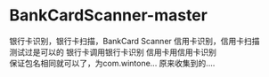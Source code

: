 # BankCardScanner-master
银行卡识别，银行卡扫描，BankCard Scanner
信用卡识别，信用卡扫描  
测试过是可以的  银行卡调用银行卡识别   信用卡用信用卡识别  
保证包名相同就可以了，为com.wintone...
原来收集到的....
